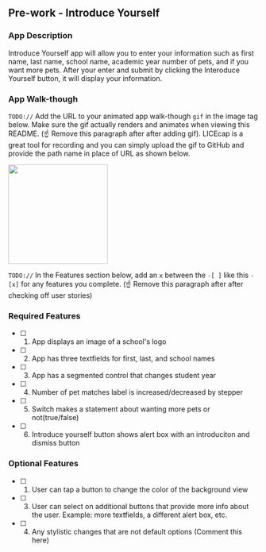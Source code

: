## Pre-work - Introduce Yourself

### App Description

Introduce Yourself app will allow you to enter your information such as first name, last name, school name, academic year
number of pets, and if you want more pets. After your enter and submit by clicking the Interoduce Yourself button, it will display your information.

### App Walk-though

`TODO://` Add the URL to your animated app walk-though `gif` in the image tag below. Make sure the gif actually renders and animates when viewing this README. (☝️ Remove this paragraph after after adding gif). LICEcap is a great tool for recording and you can simply upload the gif to GitHub and provide the path name in place of URL as shown below.

<img src="https://www.kapwing.com/videos/63df5687f0a591002403fb71" width=200><br>

`TODO://` In the Features section below, add an `x` between the `-[ ]` like this `- [x]` for any features you complete. (☝️ Remove this paragraph after after checking off user stories)

### Required Features

- [ ] 1. App displays an image of a school's logo
- [ ] 2. App has three textfields for first, last, and school names
- [ ] 3. App has a segmented control that changes student year
- [ ] 4. Number of pet matches label is increased/decreased by stepper
- [ ] 5. Switch makes a statement about wanting more pets or not(true/false) 
- [ ] 6. Introduce yourself button shows alert box with an introduciton and dismiss button

### Optional Features

- [ ] 1. User can tap a button to change the color of the background view
- [ ] 3. User can select on additional buttons that provide more info about the user. Example: more textfields, a different alert box, etc.
- [ ] 4. Any stylistic changes that are not default options (Comment this here)


